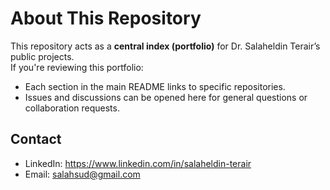 # About This Repository

This repository acts as a **central index (portfolio)** for Dr. Salaheldin Terair’s public projects.  
If you're reviewing this portfolio:
- Each section in the main README links to specific repositories.
- Issues and discussions can be opened here for general questions or collaboration requests.

## Contact
- LinkedIn: https://www.linkedin.com/in/salaheldin-terair
- Email: salahsud@gmail.com